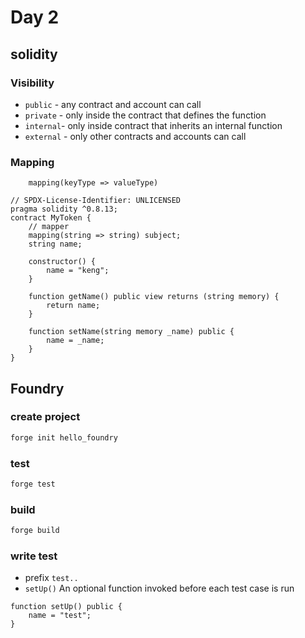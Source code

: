 # Day 2
## solidity
### Visibility
- `public` - any contract and account can call
- `private` - only inside the contract that defines the function
- `internal`- only inside contract that inherits an internal function
- `external` - only other contracts and accounts can call

### Mapping
```
    mapping(keyType => valueType)
```
```solidity
// SPDX-License-Identifier: UNLICENSED
pragma solidity ^0.8.13;
contract MyToken {
    // mapper
    mapping(string => string) subject;
    string name;

    constructor() {
        name = "keng";
    }

    function getName() public view returns (string memory) {
        return name;
    }

    function setName(string memory _name) public {
        name = _name;
    }
}
```

## Foundry
### create project
```bash
forge init hello_foundry
```
### test
```bash
forge test
```
### build
```bash
forge build
```
### write test
- prefix `test..`
- `setUp()` An optional function invoked before each test case is run
```solidity
function setUp() public {
    name = "test";
}
```